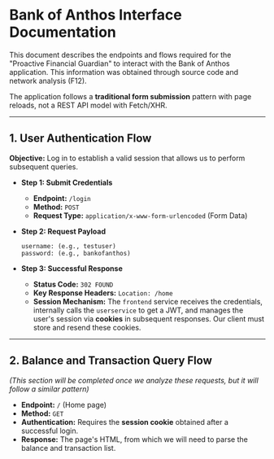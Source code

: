# Bank of Anthos Interface Documentation

This document describes the endpoints and flows required for the "Proactive Financial Guardian" to interact with the Bank of Anthos application. This information was obtained through source code and network analysis (F12).

The application follows a **traditional form submission** pattern with page reloads, not a REST API model with Fetch/XHR.

---

## 1. User Authentication Flow

**Objective:** Log in to establish a valid session that allows us to perform subsequent queries.

* **Step 1: Submit Credentials**
    * **Endpoint:** `/login`
    * **Method:** `POST`
    * **Request Type:** `application/x-www-form-urlencoded` (Form Data)

* **Step 2: Request Payload**
    ```
    username: (e.g., testuser)
    password: (e.g., bankofanthos)
    ```

* **Step 3: Successful Response**
    * **Status Code:** `302 FOUND`
    * **Key Response Headers:** `Location: /home`
    * **Session Mechanism:** The `frontend` service receives the credentials, internally calls the `userservice` to get a JWT, and manages the user's session via **cookies** in subsequent responses. Our client must store and resend these cookies.

---

## 2. Balance and Transaction Query Flow

*(This section will be completed once we analyze these requests, but it will follow a similar pattern)*

* **Endpoint:** `/` (Home page)
* **Method:** `GET`
* **Authentication:** Requires the **session cookie** obtained after a successful login.
* **Response:** The page's HTML, from which we will need to parse the balance and transaction list.